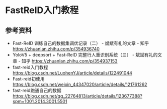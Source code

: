# FastReID入门教程


## 参考资料

- Fast-ReID 训练自己的数据集调优记录（二） - 斌斌有礼的文章 - 知乎
https://zhuanlan.zhihu.com/p/354936740
- YoloV5 + deepsort + Fast-ReID 完整行人重识别系统（三） - 斌斌有礼的文章 - 知乎
https://zhuanlan.zhihu.com/p/354937153
- fast-reid入门教程
https://blog.csdn.net/LuohenYJ/article/details/122491044
- Fast-reid初使用
https://blog.csdn.net/weixin_44347020/article/details/121761262
- fast-reid跑通自己的数据
https://blog.csdn.net/qq_22764813/article/details/123677388?spm=1001.2014.3001.5501